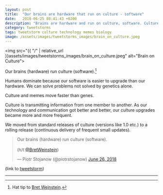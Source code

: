 ```yaml
---
layout: post
title:  "Our brains are hardware that run on culture - software"
date:   2018-06-25 08:41:43 +0200
description: "Brains are hardware and run on culture, software. Culture transmits information and upgrades us.  With the improvement of technology, upgrades became more frequent. Culture is no longer a standard release, but a rolling release."
category: tweetstorms
tags: tweetstorm culture technology memes biology
image: /assets/images/tweetstorms_images/brain_on_culture.jpeg
---
```


<img src="{{ "/" | relative_url  }}assets/images/tweetstorms_images/brain_on_culture.jpeg" alt="Brain on Culture">

Our brains (hardware) run culture (software).[^1]

Humans dominate because our software is easier to upgrade than our hardware. We can solve problems not solved by genetics alone.

Culture and memes move faster than genes.

Culture is transmitting information from one member to another. As our technology and communication got better and better, our culture upgrades became more and more frequent.

We moved from standard releases of culture (versions like 1.0 etc.) to a rolling release (continuous delivery of frequent small updates).

<blockquote class="twitter-tweet" data-lang="en"><p lang="en" dir="ltr">Our brains (hardware) run culture (software).<br><br>(h/t <a href="https://twitter.com/BretWeinstein?ref_src=twsrc%5Etfw">@BretWeinstein</a>)</p>&mdash; Piotr Stojanow (@piotrstojanow) <a href="https://twitter.com/piotrstojanow/status/1011499621938618368?ref_src=twsrc%5Etfw">June 26, 2018</a></blockquote>
<script async src="https://platform.twitter.com/widgets.js" charset="utf-8"></script>

(link to [tweetstorm](https://twitter.com/piotrstojanow/status/1011499621938618368))

***

[^1]: Hat tip to [Bret Weinstein](https://twitter.com/BretWeinstein).
